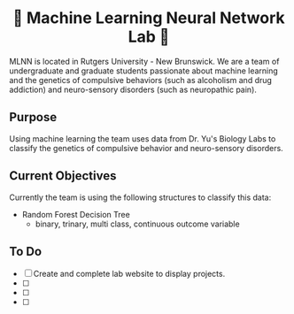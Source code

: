 <h1 align="center"> 🧬  Machine Learning Neural Network Lab 🧬 </h1>

MLNN is located in Rutgers University - New Brunswick. We are a team of undergraduate and graduate students passionate about machine learning and the genetics of compulsive behaviors (such as alcoholism and drug addiction) and neuro-sensory disorders (such as neuropathic pain). 

## Purpose
Using machine learning the team uses data from Dr. Yu's Biology Labs to classify the genetics of compulsive behavior and neuro-sensory disorders.

## Current Objectives
Currently the team is using the following structures to classify this data:

- Random Forest Decision Tree
  - binary, trinary, multi class, continuous outcome variable

## To Do
+ [ ] Create and complete lab website to display projects.
+ [ ] 
+ [ ] 
+ [ ] 